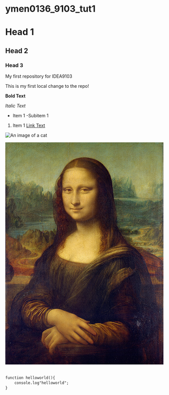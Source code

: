 # ymen0136_9103_tut1
# Head 1
## Head 2
### Head 3

My first repository for IDEA9103

This is my first local change to the repo!

**Bold Text**

*Italic Text*

- Item 1
    -Subitem 1

1. Item 1
[Link Text](https://github.com/mengke1943/ymen0136_9103_tut1)

![An image of a cat](http://placekitten.com/200/300)

![An image of Mona](Mona_Lisa_by_Leonardo_da_Vinci_500_x_700.jpg)

```

function helloworld(){
    console.log"helloworld";
}
```